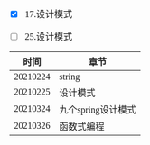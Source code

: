 <font face="SimSun" size=3>

- [x] 17.设计模式
- [ ] 25.设计模式


时间 | 章节
---|---
20210224 | string
20210225 | 设计模式
20210324 | 九个spring设计模式
20210326 | 函数式编程



</font>